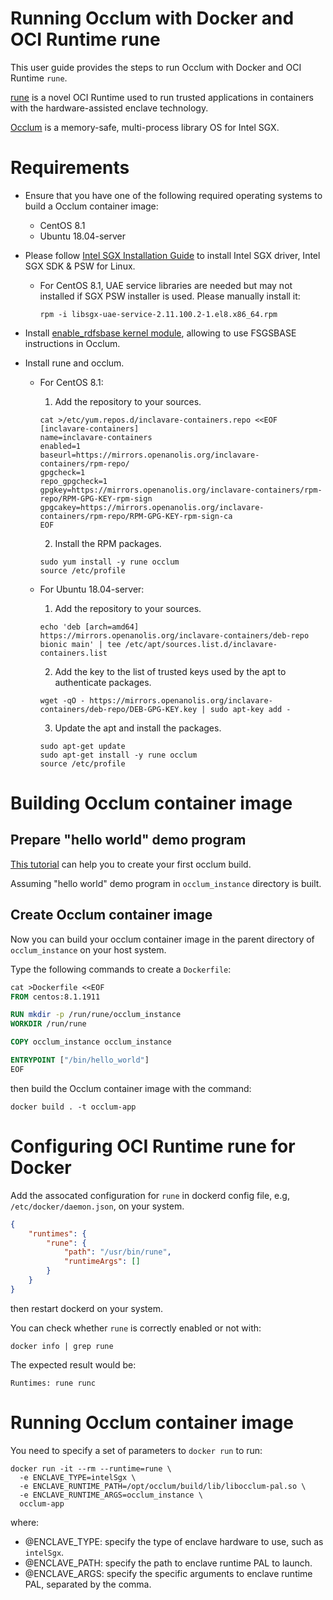 # Running Occlum with Docker and OCI Runtime rune

This user guide provides the steps to run Occlum with Docker and OCI Runtime `rune`.

[rune](https://github.com/alibaba/inclavare-containers/tree/master/rune) is a novel OCI Runtime used to run trusted applications in containers with the hardware-assisted enclave technology.

[Occlum](https://github.com/occlum/occlum) is a memory-safe, multi-process library OS for Intel SGX.

# Requirements

- Ensure that you have one of the following required operating systems to build a Occlum container image:
  - CentOS 8.1
  - Ubuntu 18.04-server

- Please follow [Intel SGX Installation Guide](https://download.01.org/intel-sgx/sgx-linux/2.11/docs/Intel_SGX_Installation_Guide_Linux_2.11_Open_Source.pdf) to install Intel SGX driver, Intel SGX SDK & PSW for Linux.
  - For CentOS 8.1, UAE service libraries are needed but may not installed if SGX PSW installer is used. Please manually install it:
    ```shell
    rpm -i libsgx-uae-service-2.11.100.2-1.el8.x86_64.rpm
    ```

- Install [enable_rdfsbase kernel module](https://github.com/occlum/enable_rdfsbase#how-to-build), allowing to use FSGSBASE instructions in Occlum.

- Install rune and occlum.
  - For CentOS 8.1:
    1. Add the repository to your sources.
    ```shell
    cat >/etc/yum.repos.d/inclavare-containers.repo <<EOF
    [inclavare-containers]
    name=inclavare-containers
    enabled=1
    baseurl=https://mirrors.openanolis.org/inclavare-containers/rpm-repo/
    gpgcheck=1
    repo_gpgcheck=1
    gpgkey=https://mirrors.openanolis.org/inclavare-containers/rpm-repo/RPM-GPG-KEY-rpm-sign
    gpgcakey=https://mirrors.openanolis.org/inclavare-containers/rpm-repo/RPM-GPG-KEY-rpm-sign-ca
    EOF
    ```

    2. Install the RPM packages.
    ```shell
    sudo yum install -y rune occlum
    source /etc/profile
    ```    

  - For Ubuntu 18.04-server:
    1. Add the repository to your sources.
    ```shell
    echo 'deb [arch=amd64] https://mirrors.openanolis.org/inclavare-containers/deb-repo bionic main' | tee /etc/apt/sources.list.d/inclavare-containers.list
    ```

    2. Add the key to the list of trusted keys used by the apt to authenticate packages.
    ```shell
    wget -qO - https://mirrors.openanolis.org/inclavare-containers/deb-repo/DEB-GPG-KEY.key | sudo apt-key add -
    ```

    3. Update the apt and install the packages.
    ```shell
    sudo apt-get update
    sudo apt-get install -y rune occlum
    source /etc/profile
    ```

# Building Occlum container image

## Prepare "hello world" demo program

[This tutorial](https://github.com/occlum/occlum#hello-occlum) can help you to create your first occlum build.

Assuming "hello world" demo program in `occlum_instance` directory is built.

## Create Occlum container image

Now you can build your occlum container image in the parent directory of `occlum_instance` on your host system.

Type the following commands to create a `Dockerfile`:

```Dockerfile
cat >Dockerfile <<EOF
FROM centos:8.1.1911

RUN mkdir -p /run/rune/occlum_instance
WORKDIR /run/rune

COPY occlum_instance occlum_instance

ENTRYPOINT ["/bin/hello_world"]
EOF
```

then build the Occlum container image with the command:

```shell
docker build . -t occlum-app
```

# Configuring OCI Runtime rune for Docker

Add the assocated configuration for `rune` in dockerd config file, e.g, `/etc/docker/daemon.json`, on your system.

```json
{
	"runtimes": {
		"rune": {
			"path": "/usr/bin/rune",
			"runtimeArgs": []
		}
	}
}
```

then restart dockerd on your system.

You can check whether `rune` is correctly enabled or not with:

```shell
docker info | grep rune
```

The expected result would be:

```
Runtimes: rune runc
```

# Running Occlum container image

You need to specify a set of parameters to `docker run` to run:

```shell
docker run -it --rm --runtime=rune \
  -e ENCLAVE_TYPE=intelSgx \
  -e ENCLAVE_RUNTIME_PATH=/opt/occlum/build/lib/libocclum-pal.so \
  -e ENCLAVE_RUNTIME_ARGS=occlum_instance \
  occlum-app
```

where:
- @ENCLAVE_TYPE: specify the type of enclave hardware to use, such as `intelSgx`.
- @ENCLAVE_PATH: specify the path to enclave runtime PAL to launch.
- @ENCLAVE_ARGS: specify the specific arguments to enclave runtime PAL, separated by the comma.
